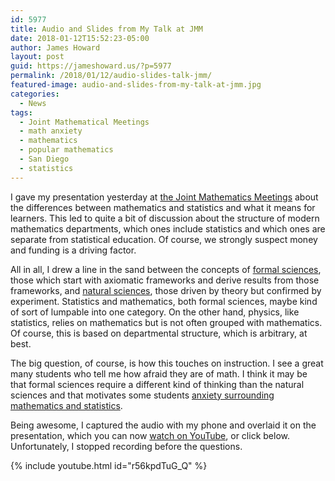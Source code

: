 ```yaml
---
id: 5977
title: Audio and Slides from My Talk at JMM
date: 2018-01-12T15:52:23-05:00
author: James Howard
layout: post
guid: https://jameshoward.us/?p=5977
permalink: /2018/01/12/audio-slides-talk-jmm/
featured-image: audio-and-slides-from-my-talk-at-jmm.jpg
categories:
  - News
tags:
  - Joint Mathematical Meetings
  - math anxiety
  - mathematics
  - popular mathematics
  - San Diego
  - statistics
---
```

I gave my presentation yesterday at [the Joint Mathematics
Meetings](http://jointmathematicsmeetings.org/jmm) about the
differences between mathematics and statistics and what it means
for learners.  This led to quite a bit of discussion about the
structure of modern mathematics departments, which ones include
statistics and which ones are separate from statistical education.
Of course, we strongly suspect money and funding is a driving factor.

All in all, I drew a line in the sand between the concepts of [formal
sciences](https://en.wikipedia.org/wiki/Formal_science), those which
start with axiomatic frameworks and derive results from those
frameworks, and [natural
sciences](https://en.wikipedia.org/wiki/Natural_science), those
driven by theory but confirmed by experiment.  Statistics and
mathematics, both formal sciences, maybe kind of sort of lumpable
into one category.  On the other hand, physics, like statistics,
relies on mathematics but is not often grouped with mathematics.
Of course, this is based on departmental structure, which is
arbitrary, at best.

The big question, of course, is how this touches on instruction.
I see a great many students who tell me how afraid they are of math.
I think it may be that formal sciences require a different kind of
thinking than the natural sciences and that motivates some students
[anxiety surrounding mathematics and
statistics](https://www.psychologytoday.com/blog/talking-apes/201703/how-overcome-math-anxiety).

Being awesome, I captured the audio with my phone and overlaid it
on the presentation, which you can now [watch on
YouTube](https://www.youtube.com/watch?v=r56kpdTuG_Q), or click
below.  Unfortunately, I stopped recording before the questions.

{% include youtube.html id="r56kpdTuG_Q" %}
